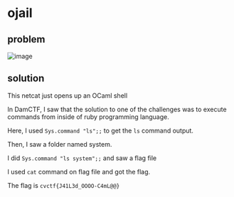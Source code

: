 # ojail

## problem

![image](https://github.com/quasar098/ctf-writeups/assets/70716985/38d6776d-c813-4576-a7be-5801c4573a06)

## solution

This netcat just opens up an OCaml shell

In DamCTF, I saw that the solution to one of the challenges was to execute commands from inside of ruby programming language.

Here, I used `Sys.command "ls";;` to get the `ls` command output.

Then, I saw a folder named system.

I did `Sys.command "ls system";;` and saw a flag file

I used `cat` command on flag file and got the flag.

The flag is `cvctf{J41L3d_OOOO-C4mL@@}`
